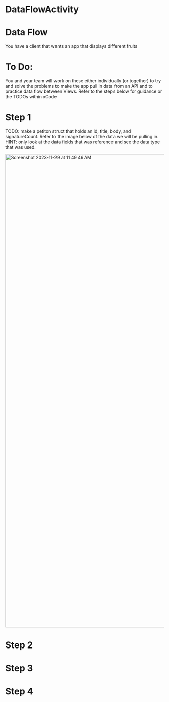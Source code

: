 # DataFlowActivity

# Data Flow

You have a client that wants an app that displays different fruits

# To Do:

You and your team will work on these either individually (or together) to try and solve the problems to make the app pull in data from an API and to practice data flow between Views. Refer to the steps below for guidance or the TODOs within xCode

# Step 1

 TODO: make a petiton struct that holds an id, title, body, and signatureCount. Refer to the image below of the data we will be pulling in. 
 HINT: only look at the data fields that was reference and see the data type that was used.

 <img width="1500" alt="Screenshot 2023-11-29 at 11 49 46 AM" src="https://github.com/ngordon68/DataFlowActivity/assets/102773701/454110ad-0f01-4d41-9813-b87d2dc4a1af">


# Step 2

# Step 3

# Step 4
